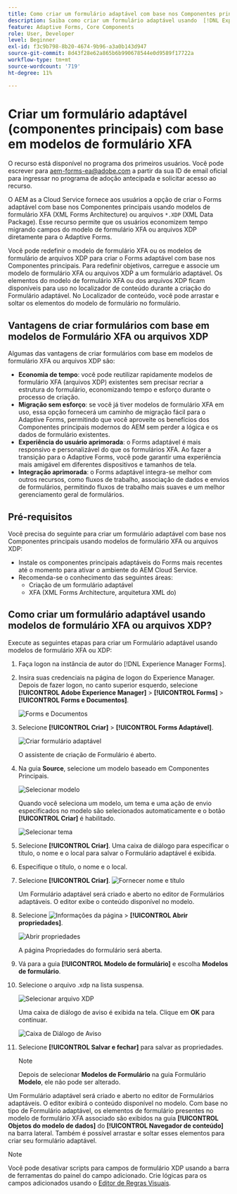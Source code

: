 ```yaml
---
title: Como criar um formulário adaptável com base nos Componentes principais usando modelos de formulário XFA?
description: Saiba como criar um formulário adaptável usando  [!DNL Experience Manager Forms] os modelos de formulário XFA ou arquivos XDP.
feature: Adaptive Forms, Core Components
role: User, Developer
level: Beginner
exl-id: f3c9b798-8b20-4674-9b96-a3a0b143d947
source-git-commit: 8d43f28e62a865b6b990678544e0d9589f17722a
workflow-type: tm+mt
source-wordcount: '719'
ht-degree: 11%

---
```


# Criar um formulário adaptável (componentes principais) com base em modelos de formulário XFA

<span class="preview"> O recurso está disponível no programa dos primeiros usuários. Você pode escrever para aem-forms-ea@adobe.com a partir da sua ID de email oficial para ingressar no programa de adoção antecipada e solicitar acesso ao recurso. </span>

O AEM as a Cloud Service fornece aos usuários a opção de criar o Forms adaptável com base nos Componentes principais usando modelos de formulário XFA (XML Forms Architecture) ou arquivos `*.XDP` (XML Data Package). Esse recurso permite que os usuários economizem tempo migrando campos do modelo de formulário XFA ou arquivos XDP diretamente para o Adaptive Forms.

Você pode redefinir o modelo de formulário XFA ou os modelos de formulário de arquivos XDP para criar o Forms adaptável com base nos Componentes principais. Para redefinir objetivos, carregue e associe um modelo de formulário XFA ou arquivos XDP a um formulário adaptável. Os elementos do modelo de formulário XFA ou dos arquivos XDP ficam disponíveis para uso no localizador de conteúdo durante a criação do Formulário adaptável. No Localizador de conteúdo, você pode arrastar e soltar os elementos do modelo de formulário no formulário.

## Vantagens de criar formulários com base em modelos de Formulário XFA ou arquivos XDP

Algumas das vantagens de criar formulários com base em modelos de formulário XFA ou arquivos XDP são:

* **Economia de tempo**: você pode reutilizar rapidamente modelos de formulário XFA (arquivos XDP) existentes sem precisar recriar a estrutura do formulário, economizando tempo e esforço durante o processo de criação.
* **Migração sem esforço**: se você já tiver modelos de formulário XFA em uso, essa opção fornecerá um caminho de migração fácil para o Adaptive Forms, permitindo que você aproveite os benefícios dos Componentes principais modernos do AEM sem perder a lógica e os dados de formulário existentes.
* **Experiência do usuário aprimorada**: o Forms adaptável é mais responsivo e personalizável do que os formulários XFA. Ao fazer a transição para o Adaptive Forms, você pode garantir uma experiência mais amigável em diferentes dispositivos e tamanhos de tela.
* **Integração aprimorada**: o Forms adaptável integra-se melhor com outros recursos, como fluxos de trabalho, associação de dados e envios de formulários, permitindo fluxos de trabalho mais suaves e um melhor gerenciamento geral de formulários.

## Pré-requisitos

Você precisa do seguinte para criar um formulário adaptável com base nos Componentes principais usando modelos de formulário XFA ou arquivos XDP:

* Instale os componentes principais adaptáveis do Forms mais recentes até o momento para ativar o ambiente do AEM Cloud Service.
* Recomenda-se o conhecimento das seguintes áreas:
   * Criação de um formulário adaptável
   * XFA (XML Forms Architecture, arquitetura XML do)

## Como criar um formulário adaptável usando modelos de formulário XFA ou arquivos XDP?

Execute as seguintes etapas para criar um Formulário adaptável usando modelos de formulário XFA ou XDP:

1. Faça logon na instância de autor do [!DNL Experience Manager Forms].
1. Insira suas credenciais na página de logon do Experience Manager. Depois de fazer logon, no canto superior esquerdo, selecione **[!UICONTROL Adobe Experience Manager]** > **[!UICONTROL Forms]** > **[!UICONTROL Forms e Documentos]**.

   ![Forms e Documentos](/help/forms/assets/create-fdm.png)

1. Selecione **[!UICONTROL Criar]** > **[!UICONTROL Forms Adaptável]**.

   ![Criar formulário adaptável](/help/forms/assets/create-af.png)

   O assistente de criação de Formulário é aberto.
1. Na guia **Source**, selecione um modelo baseado em Componentes Principais.

   ![Selecionar modelo](/help/forms/assets/select-template.png)

   Quando você seleciona um modelo, um tema e uma ação de envio especificados no modelo são selecionados automaticamente e o botão **[!UICONTROL Criar]** é habilitado.

   ![Selecionar tema](/help/forms/assets/select-form-theme.png)

1. Selecione **[!UICONTROL Criar]**. Uma caixa de diálogo para especificar o título, o nome e o local para salvar o Formulário adaptável é exibida.
1. Especifique o título, o nome e o local.
1. Selecione **[!UICONTROL Criar]**.
   ![Fornecer nome e título](/help/forms/assets/create-form.png)

   Um Formulário adaptável será criado e aberto no editor de Formulários adaptáveis. O editor exibe o conteúdo disponível no modelo.
1. Selecione ![Informações da página](/help/forms/assets/Smock_Properties_18_N.svg) > **[!UICONTROL Abrir propriedades]**.

   ![Abrir propriedades](/help/forms/assets/form-properties.png)

   A página Propriedades do formulário será aberta.
1. Vá para a guia **[!UICONTROL Modelo de formulário]** e escolha **Modelos de formulário**.
1. Selecione o arquivo .xdp na lista suspensa.

   ![Selecionar arquivo XDP](/help/forms/assets/select-xdp-file.png)

   Uma caixa de diálogo de aviso é exibida na tela. Clique em **OK** para continuar.

   ![Caixa de Diálogo de Aviso](/help/forms/assets/fdm-warning.png)

1. Selecione **[!UICONTROL Salvar e fechar]** para salvar as propriedades.

   >[!NOTE]
   >
   > Depois de selecionar **Modelos de Formulário** na guia Formulário **Modelo**, ele não pode ser alterado.


Um Formulário adaptável será criado e aberto no editor de Formulários adaptáveis. O editor exibirá o conteúdo disponível no modelo.  Com base no tipo de Formulário adaptável, os elementos de formulário presentes no modelo de formulário XFA associado são exibidos na guia **[!UICONTROL Objetos do modelo de dados]** do **[!UICONTROL Navegador de conteúdo]** na barra lateral. Também é possível arrastar e soltar esses elementos para criar seu formulário adaptável.

>[!NOTE]
>
> Você pode desativar scripts para campos de formulário XDP usando a barra de ferramentas do painel do campo adicionado. Crie lógicas para os campos adicionados usando o [Editor de Regras Visuais](/help/forms/rule-editor-core-components.md).

